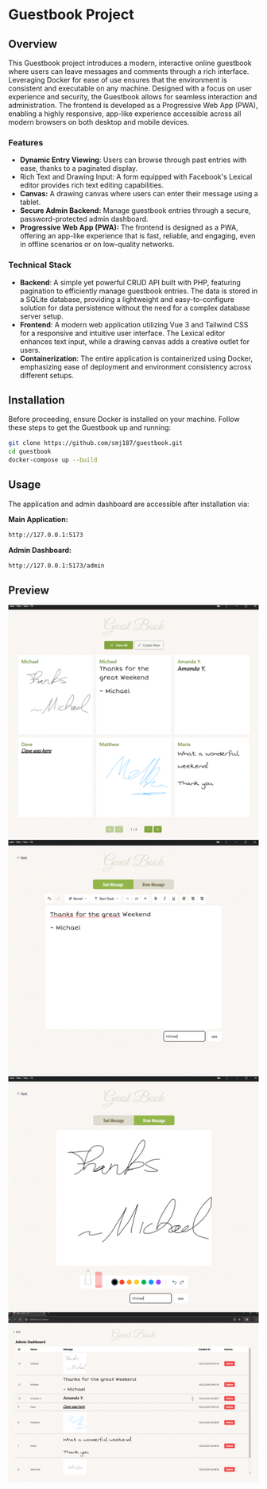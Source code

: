 # Guestbook Project

## Overview

This Guestbook project introduces a modern, interactive online guestbook where users can leave messages and comments through a rich interface. Leveraging Docker for ease of use ensures that the environment is consistent and executable on any machine. Designed with a focus on user experience and security, the Guestbook allows for seamless interaction and administration. The frontend is developed as a Progressive Web App (PWA), enabling a highly responsive, app-like experience accessible across all modern browsers on both desktop and mobile devices.


### Features

- **Dynamic Entry Viewing**: Users can browse through past entries with ease, thanks to a paginated display.
- Rich Text and Drawing Input: A form equipped with Facebook's Lexical editor provides rich text editing capabilities.
- **Canvas:** A drawing canvas where users can enter their message using a tablet.
- **Secure Admin Backend:** Manage guestbook entries through a secure, password-protected admin dashboard.
- **Progressive Web App (PWA):** The frontend is designed as a PWA, offering an app-like experience that is fast, reliable, and engaging, even in offline scenarios or on low-quality networks.

### Technical Stack
- **Backend**: A simple yet powerful CRUD API built with PHP, featuring pagination to efficiently manage guestbook entries. The data is stored in a SQLite database, providing a lightweight and easy-to-configure solution for data persistence without the need for a complex database server setup.
- **Frontend**: A modern web application utilizing Vue 3 and Tailwind CSS for a responsive and intuitive user interface. The Lexical editor enhances text input, while a drawing canvas adds a creative outlet for users.
- **Containerization**: The entire application is containerized using Docker, emphasizing ease of deployment and environment consistency across different setups.

## Installation
Before proceeding, ensure Docker is installed on your machine. Follow these steps to get the Guestbook up and running:
```bash
git clone https://github.com/smj187/guestbook.git
cd guestbook
docker-compose up --build
```

## Usage

The application and admin dashboard are accessible after installation via:

**Main Application:**
```bash
http://127.0.0.1:5173
```
**Admin Dashboard:**
```bash
http://127.0.0.1:5173/admin
```

## Preview
![Dashboard](/assets/dashboard.png "Dashboard")
![Text Input](/assets/enter-text.png "Text Input")
![Canvas Input](/assets/enter-canvas.png "Canvas Input")
![Admin Dashboard](/assets/admin.png "Admin Dashboard")
